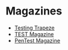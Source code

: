 # Magazines
- [Testing Trapeze](http://testingtrapezemagazine.com/?reqp=1&reqr=)
- [TEST Magazine](https://www.softwaretestingnews.co.uk/products/test-magazine/)
- [PenTest Magazine](https://pentestmag.com/magazines/)